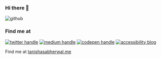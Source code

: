 ### Hi there 👋

![github](https://user-images.githubusercontent.com/37444245/87726167-22df1800-c7dc-11ea-85c6-cbb756b5669d.gif)

### Find me at
<a href="https://twitter.com/tanishaaa03"><img src="https://raw.githubusercontent.com/tanisha03/tanisha03/master/icons/twitter.png" alt="twitter handle"/></a>
<a href="https://medium.com/@tanisha031199"><img src="https://raw.githubusercontent.com/tanisha03/tanisha03/master/icons/medium.png" alt="medium handle"/></a>
<a href="https://codepen.io/tanisha03"><img src="https://raw.githubusercontent.com/tanisha03/tanisha03/master/icons/codepen.png" alt="codepen handle"/></a>
<a href="https://a11y-friendly.netlify.app/"><img src="https://raw.githubusercontent.com/tanisha03/tanisha03/master/icons/a11y.png" alt="accessibility blog"/></a>


Find me at [tanishasabherwal.me](tanishasabherwal.me)
